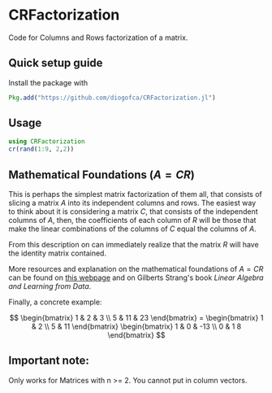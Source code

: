 # CRFactorization
Code for Columns and Rows factorization of a matrix.
 
 ## Quick setup guide
Install the package with 
```julia
Pkg.add("https://github.com/diogofca/CRFactorization.jl")
```

 ## Usage
```julia
using CRFactorization
cr(rand(1:9, 2,2))
```

 ## Mathematical Foundations ($A = CR$)
This is perhaps the simplest matrix factorization of them all, that consists of slicing a matrix $A$ into its independent columns and rows. The easiest way to think about it is considering a matrix $C$, that consists of the independent columns of $A$, then, the coefficients of each column of $R$ will be those that make the linear combinations of the columns of $C$ equal the columns of $A$.

From this description on can immediately realize that the matrix $R$ will have the identity matrix contained.

More resources and explanation on the mathematical foundations of $A = CR$ can be found on [this webpage](https://ocw.mit.edu/courses/18-065-matrix-methods-in-data-analysis-signal-processing-and-machine-learning-spring-2018/) and on Gilberts Strang's book *Linear Algebra and Learning from Data*.

Finally, a concrete example: 

$$ \begin{bmatrix} 1 & 2 & 3 \\ 5 & 11 & 23 \end{bmatrix} = 
\begin{bmatrix} 1 & 2 \\ 5 & 11 \end{bmatrix} \begin{bmatrix} 1 & 0 & -13 \\ 0 & 1 8 \end{bmatrix} $$

## Important note:
Only works for Matrices with n >= 2. You cannot put in column vectors.